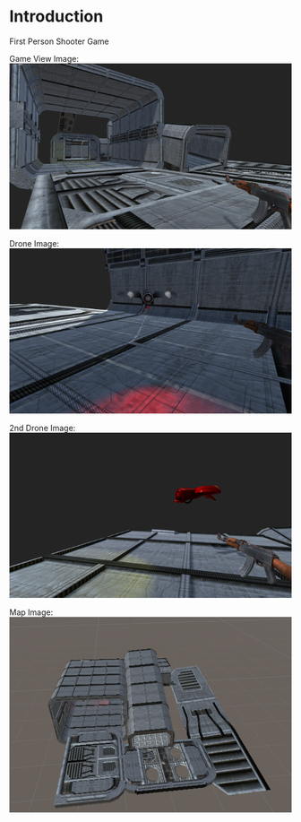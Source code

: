 # Introduction

First Person Shooter Game

Game View Image:\
![Game View](./screenshots/GameView.png)

Drone Image:\
![Drone Image](./screenshots/Drone.png)

2nd Drone Image:\
![2nd Drone Image](./screenshots/Drone2.png)

Map Image:\
![Map Image](./screenshots/Map.png)